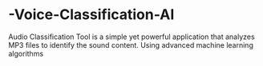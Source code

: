 # -Voice-Classification-AI
Audio Classification Tool is a simple yet powerful application that analyzes MP3 files to identify the sound content. Using advanced machine learning algorithms
